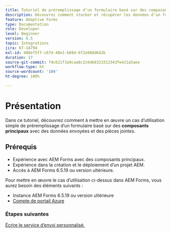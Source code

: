 ```yaml
---
title: Tutoriel de préremplissage d’un formulaire basé sur des composants principaux avec des données et des pièces jointes
description: Découvrez comment stocker et récupérer les données d’un formulaire adaptatif à partir du compte de stockage Azure.
feature: Adaptive Forms
type: Documentation
role: Developer
level: Beginner
version: 6.5
topic: Integrations
jira: KT-14794
exl-id: 488ef5ff-c67d-40e1-b69d-6f2a968d642b
duration: 17
source-git-commit: f4c621f3a9caa8c2c64b8323312343fe421a5aee
workflow-type: ht
source-wordcount: '104'
ht-degree: 100%

---
```


# Présentation

Dans ce tutoriel, découvrez comment à mettre en œuvre un cas d’utilisation simple de préremplissage d’un formulaire basé sur des **composants principaux** avec des données envoyées et des pièces jointes.

## Prérequis

* Expérience avec AEM Forms avec des composants principaux.
* Expérience dans la création et le déploiement d’un projet AEM.
* Accès à AEM Forms 6.5.19 ou version ultérieure.

Pour mettre en œuvre le cas d’utilisation ci-dessus dans AEM Forms, vous aurez besoin des éléments suivants :

* Instance AEM Forms 6.5.19 ou version ultérieure
* [Compte de portail Azure](https://portal.azure.com/)


### Étapes suivantes

[Écrire le service d’envoi personnalisé.](./create-custom-submit.md)
